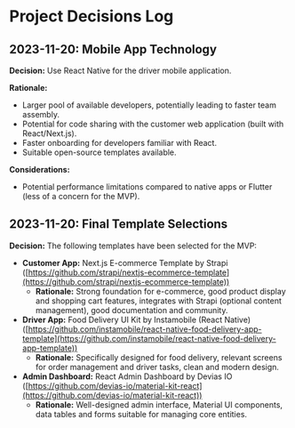 # Project Decisions Log

## 2023-11-20: Mobile App Technology

**Decision:** Use React Native for the driver mobile application.

**Rationale:**

*   Larger pool of available developers, potentially leading to faster team assembly.
*   Potential for code sharing with the customer web application (built with React/Next.js).
*   Faster onboarding for developers familiar with React.
*   Suitable open-source templates available.

**Considerations:**

*   Potential performance limitations compared to native apps or Flutter (less of a concern for the MVP).

## 2023-11-20: Final Template Selections

**Decision:** The following templates have been selected for the MVP:

*   **Customer App:** Next.js E-commerce Template by Strapi ([https://github.com/strapi/nextjs-ecommerce-template](https://github.com/strapi/nextjs-ecommerce-template))
    *   **Rationale:** Strong foundation for e-commerce, good product display and shopping cart features, integrates with Strapi (optional content management), good documentation and community.
*   **Driver App:** Food Delivery UI Kit by Instamobile (React Native) ([https://github.com/instamobile/react-native-food-delivery-app-template](https://github.com/instamobile/react-native-food-delivery-app-template))
    *   **Rationale:** Specifically designed for food delivery, relevant screens for order management and driver tasks, clean and modern design.
*   **Admin Dashboard:** React Admin Dashboard by Devias IO ([https://github.com/devias-io/material-kit-react](https://github.com/devias-io/material-kit-react))
    *   **Rationale:** Well-designed admin interface, Material UI components, data tables and forms suitable for managing core entities.
